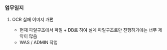 ### 업무일지

1. OCR 실패 이미지 개편

   - 현재 파일구조에서 파일 + DB로 하여 설계 파일구조로만 진행하기에는 너무 제약이 많음
   - WAS / ADMIN 작업
